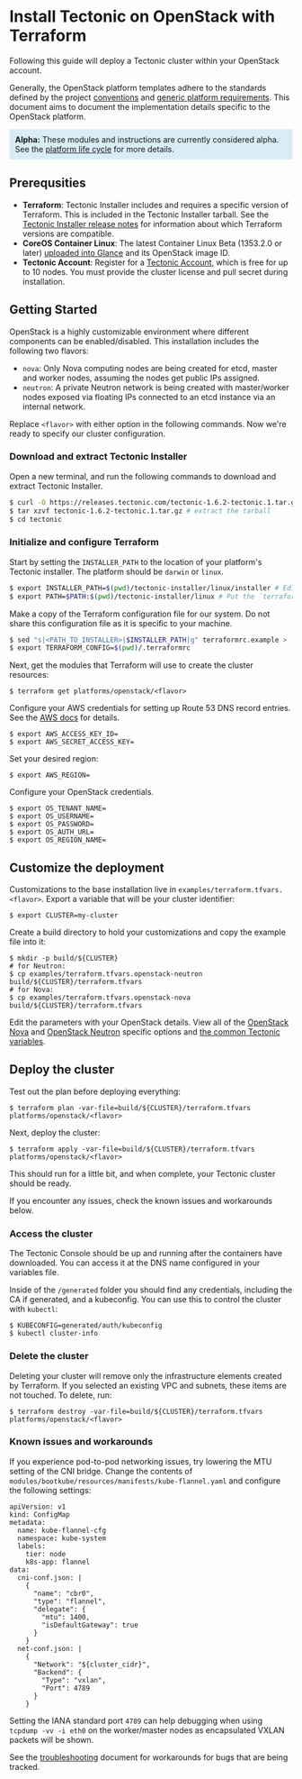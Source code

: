 # Install Tectonic on OpenStack with Terraform

Following this guide will deploy a Tectonic cluster within your OpenStack account.

Generally, the OpenStack platform templates adhere to the standards defined by the project [conventions][conventions] and [generic platform requirements][generic]. This document aims to document the implementation details specific to the OpenStack platform.

<p style="background:#d9edf7; padding: 10px;" class="text-info"><strong>Alpha:</strong> These modules and instructions are currently considered alpha. See the <a href="../../platform-lifecycle.md">platform life cycle</a> for more details.</p>

## Prerequsities

* **Terraform**: Tectonic Installer includes and requires a specific version of Terraform. This is included in the Tectonic Installer tarball. See the [Tectonic Installer release notes][release-notes] for information about which Terraform versions are compatible.
* **CoreOS Container Linux**: The latest Container Linux Beta (1353.2.0 or later) [uploaded into Glance](https://coreos.com/os/docs/latest/booting-on-openstack.html) and its OpenStack image ID.
* **Tectonic Account**: Register for a [Tectonic Account][register], which is free for up to 10 nodes. You must provide the cluster license and pull secret during installation.

## Getting Started
OpenStack is a highly customizable environment where different components can be enabled/disabled. This installation includes the following two flavors:

- `nova`: Only Nova computing nodes are being created for etcd, master and worker nodes, assuming the nodes get public IPs assigned.
- `neutron`: A private Neutron network is being created with master/worker nodes exposed via floating IPs connected to an etcd instance via an internal network.

Replace `<flavor>` with either option in the following commands. Now we're ready to specify our cluster configuration.

### Download and extract Tectonic Installer

Open a new terminal, and run the following commands to download and extract Tectonic Installer.

```bash
$ curl -O https://releases.tectonic.com/tectonic-1.6.2-tectonic.1.tar.gz # download
$ tar xzvf tectonic-1.6.2-tectonic.1.tar.gz # extract the tarball
$ cd tectonic
```

### Initialize and configure Terraform

Start by setting the `INSTALLER_PATH` to the location of your platform's Tectonic installer. The platform should be `darwin` or `linux`.

```bash
$ export INSTALLER_PATH=$(pwd)/tectonic-installer/linux/installer # Edit the platform name.
$ export PATH=$PATH:$(pwd)/tectonic-installer/linux # Put the `terraform` binary in our PATH
```

Make a copy of the Terraform configuration file for our system. Do not share this configuration file as it is specific to your machine.

```bash
$ sed "s|<PATH_TO_INSTALLER>|$INSTALLER_PATH|g" terraformrc.example > .terraformrc
$ export TERRAFORM_CONFIG=$(pwd)/.terraformrc
```

Next, get the modules that Terraform will use to create the cluster resources:

```
$ terraform get platforms/openstack/<flavor>
```

Configure your AWS credentials for setting up Route 53 DNS record entries. See the [AWS docs][env] for details.

```
$ export AWS_ACCESS_KEY_ID=
$ export AWS_SECRET_ACCESS_KEY=
```

Set your desired region:

```
$ export AWS_REGION=
```

Configure your OpenStack credentials.

```
$ export OS_TENANT_NAME=
$ export OS_USERNAME=
$ export OS_PASSWORD=
$ export OS_AUTH_URL=
$ export OS_REGION_NAME=
```

## Customize the deployment

Customizations to the base installation live in `examples/terraform.tfvars.<flavor>`. Export a variable that will be your cluster identifier:

```
$ export CLUSTER=my-cluster
```

Create a build directory to hold your customizations and copy the example file into it:

```
$ mkdir -p build/${CLUSTER}
# for Neutron:
$ cp examples/terraform.tfvars.openstack-neutron build/${CLUSTER}/terraform.tfvars
# for Nova:
$ cp examples/terraform.tfvars.openstack-nova build/${CLUSTER}/terraform.tfvars
```

Edit the parameters with your OpenStack details. View all of the [OpenStack Nova][openstack-nova-vars] and [OpenStack Neutron][openstack-neutron-vars] specific options and [the common Tectonic variables][vars].

## Deploy the cluster

Test out the plan before deploying everything:

```
$ terraform plan -var-file=build/${CLUSTER}/terraform.tfvars platforms/openstack/<flavor>
```

Next, deploy the cluster:

```
$ terraform apply -var-file=build/${CLUSTER}/terraform.tfvars platforms/openstack/<flavor>
```

This should run for a little bit, and when complete, your Tectonic cluster should be ready.

If you encounter any issues, check the known issues and workarounds below.

### Access the cluster

The Tectonic Console should be up and running after the containers have downloaded. You can access it at the DNS name configured in your variables file.

Inside of the `/generated` folder you should find any credentials, including the CA if generated, and a kubeconfig. You can use this to control the cluster with `kubectl`:

```
$ KUBECONFIG=generated/auth/kubeconfig
$ kubectl cluster-info
```

### Delete the cluster

Deleting your cluster will remove only the infrastructure elements created by Terraform. If you selected an existing VPC and subnets, these items are not touched. To delete, run:

```
$ terraform destroy -var-file=build/${CLUSTER}/terraform.tfvars platforms/openstack/<flavor>
```

### Known issues and workarounds

If you experience pod-to-pod networking issues, try lowering the MTU setting of the CNI bridge.
Change the contents of `modules/bootkube/resources/manifests/kube-flannel.yaml` and configure the following settings:

```
apiVersion: v1
kind: ConfigMap
metadata:
  name: kube-flannel-cfg
  namespace: kube-system
  labels:
    tier: node
    k8s-app: flannel
data:
  cni-conf.json: |
    {
      "name": "cbr0",
      "type": "flannel",
      "delegate": {
        "mtu": 1400,
        "isDefaultGateway": true
      }
    }
  net-conf.json: |
    {
      "Network": "${cluster_cidr}",
      "Backend": {
        "Type": "vxlan",
        "Port": 4789
      }
    }
```

Setting the IANA standard port `4789` can help debugging when using `tcpdump -vv -i eth0` on the worker/master nodes as encapsulated VXLAN packets will be shown.

See the [troubleshooting][troubleshooting] document for workarounds for bugs that are being tracked.

[conventions]: ../../conventions.md
[generic]: ../../generic-platform.md
[env]: http://docs.aws.amazon.com/cli/latest/userguide/cli-chap-getting-started.html#cli-environment
[register]: https://account.coreos.com/signup/summary/tectonic-2016-12
[account]: https://account.coreos.com
[vars]: ../../variables/config.md
[troubleshooting]: ../../troubleshooting/faq.md
[openstack-nova-vars]: ../../variables/openstack-nova.md
[openstack-neutron-vars]: ../../variables/openstack-neutron.md
[release-notes]: https://coreos.com/tectonic/releases/
